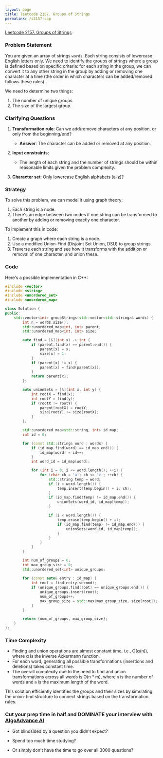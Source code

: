 ```yaml
---
layout: page
title: leetcode 2157. Groups of Strings
permalink: /s2157-cpp
---
```

[Leetcode 2157. Groups of Strings](https://algoadvance.github.io/algoadvance/l2157)
### Problem Statement

You are given an array of strings `words`. Each string consists of lowercase English letters only. We need to identify the groups of strings where a group is defined based on specific criteria: for each string in the group, we can convert it to any other string in the group by adding or removing one character at a time (the order in which characters can be added/removed follows these rules).

We need to determine two things:
1. The number of unique groups.
2. The size of the largest group.

### Clarifying Questions

1. **Transformation rule**: Can we add/remove characters at any position, or only from the beginning/end?
   - **Answer**: The character can be added or removed at any position.

2. **Input constraints**:
   - The length of each string and the number of strings should be within reasonable limits given the problem complexity.

3. **Character set**: Only lowercase English alphabets (a-z)?

### Strategy

To solve this problem, we can model it using graph theory:
1. Each string is a node.
2. There's an edge between two nodes if one string can be transformed to another by adding or removing exactly one character.

To implement this in code:
1. Create a graph where each string is a node.
2. Use a modified Union-Find (Disjoint Set Union, DSU) to group strings.
3. Traverse each string and see how it transforms with the addition or removal of one character, and union these.

### Code

Here's a possible implementation in C++:

```cpp
#include <vector>
#include <string>
#include <unordered_set>
#include <unordered_map>

class Solution {
public:
    std::vector<int> groupStrings(std::vector<std::string>& words) {
        int n = words.size();
        std::unordered_map<int, int> parent;
        std::unordered_map<int, int> size;

        auto find = [&](int x) -> int {
            if (parent.find(x) == parent.end()) {
                parent[x] = x;
                size[x] = 1;
            }
            if (parent[x] != x) {
                parent[x] = find(parent[x]);
            }
            return parent[x];
        };

        auto unionSets = [&](int x, int y) {
            int rootX = find(x);
            int rootY = find(y);
            if (rootX != rootY) {
                parent[rootX] = rootY;
                size[rootY] += size[rootX];
            }
        };

        std::unordered_map<std::string, int> id_map;
        int id = 0;

        for (const std::string& word : words) {
            if (id_map.find(word) == id_map.end()) {
                id_map[word] = id++;
            }
            int word_id = id_map[word];

            for (int i = 0; i <= word.length(); ++i) {
                for (char ch = 'a'; ch <= 'z'; ++ch) {
                    std::string temp = word;
                    if (i < word.length()) {
                        temp.insert(temp.begin() + i, ch);
                    }
                    if (id_map.find(temp) != id_map.end()) {
                        unionSets(word_id, id_map[temp]);
                    }

                    if (i < word.length()) {
                        temp.erase(temp.begin() + i);
                        if (id_map.find(temp) != id_map.end()) {
                            unionSets(word_id, id_map[temp]);
                        }
                    }
                }
            }
        }

        int num_of_groups = 0;
        int max_group_size = 0;
        std::unordered_set<int> unique_groups;
        
        for (const auto& entry : id_map) {
            int root = find(entry.second);
            if (unique_groups.find(root) == unique_groups.end()) {
                unique_groups.insert(root);
                num_of_groups++;
                max_group_size = std::max(max_group_size, size[root]);
            }
        }

        return {num_of_groups, max_group_size};
    }
};
```

### Time Complexity

- Finding and union operations are almost constant time, i.e., O(α(n)), where α is the inverse Ackermann function.
- For each word, generating all possible transformations (insertions and deletions) takes constant time.
- The overall complexity due to the need to find and union transformations across all words is O(n * m), where `n` is the number of words and `m` is the maximum length of the word.

This solution efficiently identifies the groups and their sizes by simulating the union-find structure to connect strings based on the transformation rules.


### Cut your prep time in half and DOMINATE your interview with [AlgoAdvance AI](https://algoAdvance.com)

- Got blindsided by a question you didn't expect?

- Spend too much time studying?

- Or simply don't have the time to go over all 3000 questions?

